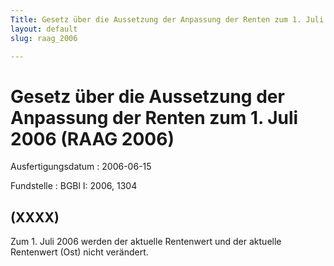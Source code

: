 ```yaml
---
Title: Gesetz über die Aussetzung der Anpassung der Renten zum 1. Juli 2006
layout: default
slug: raag_2006

---
```


# Gesetz über die Aussetzung der Anpassung der Renten zum 1. Juli 2006 (RAAG 2006)

Ausfertigungsdatum
:   2006-06-15

Fundstelle
:   BGBl I: 2006, 1304



## (XXXX)

Zum 1. Juli 2006 werden der aktuelle Rentenwert und der aktuelle
Rentenwert (Ost) nicht verändert.

